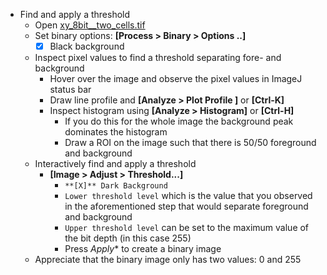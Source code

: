 - Find and apply a threshold
  - Open [xy_8bit__two_cells.tif](https://github.com/NEUBIAS/training-resources/raw/master/image_data/xy_8bit__two_cells.tif)
  - Set binary options: **[Process > Binary > Options ..]** 
    - [X] Black background
  - Inspect pixel values to find a threshold separating fore- and background
    - Hover over the image and observe the pixel values in ImageJ status bar
    - Draw line profile and **[Analyze > Plot Profile ]** or **[Ctrl-K]**
    - Inspect histogram using **[Analyze > Histogram]** or **[Ctrl-H]**
      - If you do this for the whole image the background peak dominates the histogram
      - Draw a ROI on the image such that there is 50/50 foreground and background
  - Interactively find and apply a threshold
    - **[Image > Adjust > Threshold...]**
      - `**[X]** Dark Background`
      - `Lower threshold level` which is the value that you observed in the aforementioned step that would separate foreground and background
      - `Upper threshold level` can be set to the maximum value of the bit depth (in this case 255)
      - Press *Apply** to create a binary image
  - Appreciate that the binary image only has two values: 0 and 255
